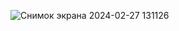 ![Снимок экрана 2024-02-27 131126](https://github.com/xd-zede32x/10-minute-challenge-Game/assets/125603037/503246ca-5a2c-4384-875d-b71e8d309a97)
